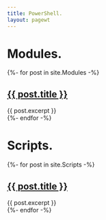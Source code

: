```yaml
---
title: PowerShell.
layout: pagewt
---
```


# Modules.

<div class="gridcontainer">
    {%- for post in site.Modules -%}
    <div class="postlist borderl">
        <h2><a href="{{ post.url | relative_url }}">{{ post.title }}</a></h2>
        {{ post.excerpt }}
    </div>
    {%- endfor -%}
</div>

# Scripts.

<div class="gridcontainer">
    {%- for post in site.Scripts -%}
    <div class="postlist borderl">
        <h2><a href="{{ post.url | relative_url }}">{{ post.title }}</a></h2>
        {{ post.excerpt }}
    </div>
    {%- endfor -%}
</div>
